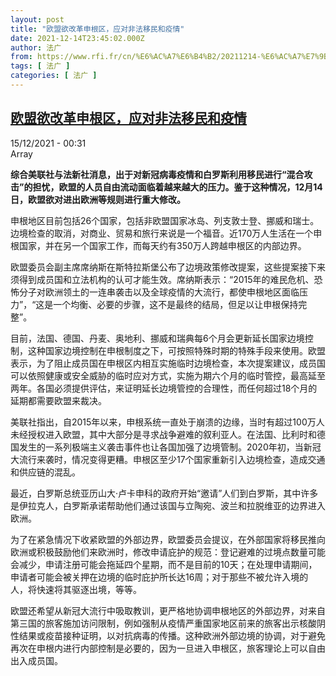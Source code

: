 ```yaml
---
layout: post
title: "欧盟欲改革申根区，应对非法移民和疫情"
date: 2021-12-14T23:45:02.000Z
author: 法广
from: https://www.rfi.fr/cn/%E6%AC%A7%E6%B4%B2/20211214-%E6%AC%A7%E7%9B%9F%E6%AC%B2%E6%94%B9%E9%9D%A9%E7%94%B3%E6%A0%B9%E5%8C%BA%EF%BC%8C%E5%BA%94%E5%AF%B9%E9%9D%9E%E6%B3%95%E7%A7%BB%E6%B0%91%E5%92%8C%E7%96%AB%E6%83%85
tags: [ 法广 ]
categories: [ 法广 ]
---
```

<!--1639525502000-->
[欧盟欲改革申根区，应对非法移民和疫情](https://www.rfi.fr/cn/%E6%AC%A7%E6%B4%B2/20211214-%E6%AC%A7%E7%9B%9F%E6%AC%B2%E6%94%B9%E9%9D%A9%E7%94%B3%E6%A0%B9%E5%8C%BA%EF%BC%8C%E5%BA%94%E5%AF%B9%E9%9D%9E%E6%B3%95%E7%A7%BB%E6%B0%91%E5%92%8C%E7%96%AB%E6%83%85)
------

<div>
<div>15/12/2021 - 00:31</div>Array<p><strong>                    综合美联社与法新社消息，出于对新冠病毒疫情和白罗斯利用移民进行“混合攻击”的担忧，欧盟的人员自由流动面临着越来越大的压力。鉴于这种情况，12月14日，欧盟欲对进出欧洲等规则进行重大修改。                </strong></p><div >                    <p>申根地区目前包括26个国家，包括非欧盟国家冰岛、列支敦士登、挪威和瑞士。边境检查的取消，对商业、贸易和旅行来说是一个福音。近170万人生活在一个申根国家，并在另一个国家工作，而每天约有350万人跨越申根区的内部边界。</p><p>欧盟委员会副主席席纳斯在斯特拉斯堡公布了边境政策修改提案，这些提案接下来须得到成员国和立法机构的认可才能生效。席纳斯表示：“2015年的难民危机、恐怖分子对欧洲领土的一连串袭击以及全球疫情的大流行，都使申根地区面临压力”，“这是一个均衡、必要的步骤，这不是最终的结局，但足以让申根保持完整”。</p><p>目前，法国、德国、丹麦、奥地利、挪威和瑞典每6个月会更新延长国家边境控制，这种国家边境控制在申根制度之下，可按照特殊时期的特殊手段来使用。欧盟表示，为了阻止成员国在申根区内相互实施临时边境检查，本次提案建议，成员国可以依照健康或安全威胁的临时应对方式，实施为期六个月的临时管控，最高延至两年。各国必须提供评估，来证明延长边境管控的合理性，而任何超过18个月的延期都需要欧盟来裁决。</p><p>美联社指出，自2015年以来，申根系统一直处于崩溃的边缘，当时有超过100万人未经授权进入欧盟，其中大部分是寻求战争避难的叙利亚人。在法国、比利时和德国发生的一系列极端主义袭击事件也让各国加强了边境管制。2020年初，当新冠大流行来袭时，情况变得更糟。申根区至少17个国家重新引入边境检查，造成交通和供应链的混乱。</p><p>最近，白罗斯总统亚历山大·卢卡申科的政府开始“邀请”人们到白罗斯，其中许多是伊拉克人，白罗斯承诺帮助他们通过该国与立陶宛、波兰和拉脱维亚的边界进入欧洲。</p><p>为了在紧急情况下收紧欧盟的外部边界，欧盟委员会提议，在外部国家将移民推向欧洲或积极鼓励他们来欧洲时，修改申请庇护的规范：登记避难的过境点数量可能会减少，申请注册可能会拖延四个星期，而不是目前的10天；在处理申请期间，申请者可能会被关押在边境的临时庇护所长达16周；对于那些不被允许入境的人，将快速将其驱逐出境，等等。</p><p>欧盟还希望从新冠大流行中吸取教训，更严格地协调申根地区的外部边界，对来自第三国的旅客施加访问限制，例如强制从疫情严重国家地区前来的旅客出示核酸阴性结果或疫苗接种证明，以对抗病毒的传播。这种欧洲外部边境的协调，对于避免再次在申根内进行内部控制是必要的，因为一旦进入申根区，旅客理论上可以自由出入成员国。</p>                                            <div data-selfpromo-newsletter>    </div>    <div data-selfpromo-app>    </div>                </div>
</div>
